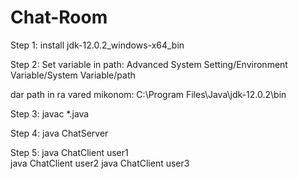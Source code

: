 # Chat-Room
Step 1:
install jdk-12.0.2_windows-x64_bin

Step 2:
Set variable in path:
Advanced System Setting/Environment Variable/System Variable/path

dar path in ra vared mikonom:
C:\Program Files\Java\jdk-12.0.2\bin

Step 3:
javac *.java


Step 4:
java ChatServer

Step 5:
java ChatClient user1  
java ChatClient user2
java ChatClient user3
